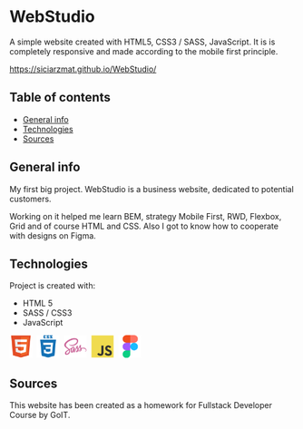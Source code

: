 # WebStudio

A simple website created with HTML5, CSS3 / SASS, JavaScript. It is is completely responsive and made according to the mobile first principle.

https://siciarzmat.github.io/WebStudio/

## Table of contents
* [General info](#general-info)
* [Technologies](#technologies)
* [Sources](#sources)

## General info
My first big project. WebStudio is a business website, dedicated to potential customers. 

Working on it helped me learn BEM, strategy Mobile First, RWD, Flexbox, Grid and of course HTML and CSS. Also I got to know how to cooperate with designs on Figma. 
	
## Technologies
Project is created with:
* HTML 5
* SASS / CSS3
* JavaScript

<img src="https://github.com/devicons/devicon/blob/master/icons/html5/html5-original.svg" title="HTML5" alt="HTML" width="40" height="40"/>&nbsp;
<img src="https://github.com/devicons/devicon/blob/master/icons/css3/css3-plain-wordmark.svg"  title="CSS3" alt="CSS" width="40" height="40"/>&nbsp;
<img src="https://github.com/devicons/devicon/blob/master/icons/sass/sass-original.svg" title="JavaScript" alt="JavaScript" width="40" height="40"/>&nbsp;
<img src="https://github.com/devicons/devicon/blob/master/icons/javascript/javascript-original.svg" title="JavaScript" alt="JavaScript" width="40" height="40"/>&nbsp;
<img src="https://github.com/devicons/devicon/blob/master/icons/figma/figma-original.svg" title="Figma" alt="Figma" width="40" height="40"/>&nbsp;
 
## Sources
This website has been created as a homework for Fullstack Developer Course by GoIT. 

